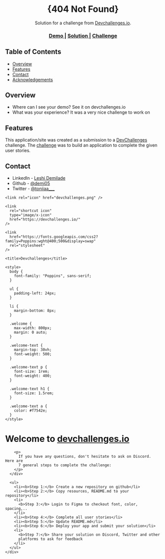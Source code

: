 <!-- Please update value in the {}  -->

<h1 align="center">{404 Not Found}</h1>

<div align="center">
   Solution for a challenge from  <a href="http://devchallenges.io" target="_blank">Devchallenges.io</a>.
</div>

<div align="center">
  <h3>
    <a href="https://{your-demo-link.your-domain}">
      Demo
    </a>
    <span> | </span>
    <a href="https://{your-url-to-the-solution}">
      Solution
    </a>
    <span> | </span>
    <a href="https://devchallenges.io/challenges/wBunSb7FPrIepJZAg0sY">
      Challenge
    </a>
  </h3>
</div>

<!-- TABLE OF CONTENTS -->

## Table of Contents

- [Overview](#overview)
- [Features](#features)
- [Contact](#contact)
- [Acknowledgements](#acknowledgements)

<!-- OVERVIEW -->

## Overview

- Where can I see your demo? See it on devchallenges.io
- What was your experience? It was a very nice challenge to work on 

## Features

<!-- List the features of your application or follow the template. Don't share the figma file here :) -->

This application/site was created as a submission to a [DevChallenges](https://devchallenges.io/challenges) challenge. The [challenge](https://devchallenges.io/challenges/wBunSb7FPrIepJZAg0sY) was to build an application to complete the given user stories.


## Contact

- LinkedIn - [Leshi Demilade](https://www.linkedin.com/in/leshi-demilade-74429223a/)
- Github - [@demi05](https://github.com/demi05)
- Twitter - [@toniiaa___](https://twitter.com/toniiaa___?s=09)

<!DOCTYPE html>
<html lang="en">
  <head>
    <meta charset="utf-8" />
    <meta
      name="viewport"
      content="width=device-width, initial-scale=1,
  maximum-scale=5"
    />

    <link rel="icon" href="devchallenges.png" />

    <link
      rel="shortcut icon"
      type="image/x-icon"
      href="https://devchallenges.io/"
    />

    <link
      href="https://fonts.googleapis.com/css2?family=Poppins:wght@400;500&display=swap"
      rel="stylesheet"
    />

    <title>Devchallenges</title>

    <style>
      body {
        font-family: "Poppins", sans-serif;
      }

      ul {
        padding-left: 24px;
      }

      li {
        margin-bottom: 8px;
      }

      .welcome {
        max-width: 800px;
        margin: 0 auto;
      }

      .welcome-text {
        margin-top: 30vh;
        font-weight: 500;
      }

      .welcome-text p {
        font-size: 1rem;
        font-weight: 400;
      }

      .welcome-text h1 {
        font-size: 1.5rem;
      }

      .welcome-text a {
        color: #f7542e;
      }
    </style>
  </head>
  <body>
    <div class="welcome">
      <div class="welcome-text">
        <h1>
          Welcome to
          <a href="https://devchallenges.io/" target="_blank"
            >devchallenges.io</a
          >
        </h1>

        <p>
          If you have any questions, don't hesitate to ask on Discord. Here are
          7 general steps to complete the challenge:
        </p>
      </div>

      <ul>
        <li><b>Step 1:</b> Create a new repository on github</li>
        <li><b>Step 2:</b> Copy resources, README.md to your repository</li>
        <li>
          <b>Step 3:</b> Login to Figma to checkout font, color, spacing,..
        </li>
        <li><b>Step 4:</b> Complete all user stories</li>
        <li><b>Step 5:</b> Update README.md</li>
        <li><b>Step 6:</b> Deploy your app and submit your solution</li>
        <li>
          <b>Step 7:</b> Share your solution on Discord, Twitter and other
          platforms to ask for feedback
        </li>
      </ul>
    </div>
  </body>
</html>
